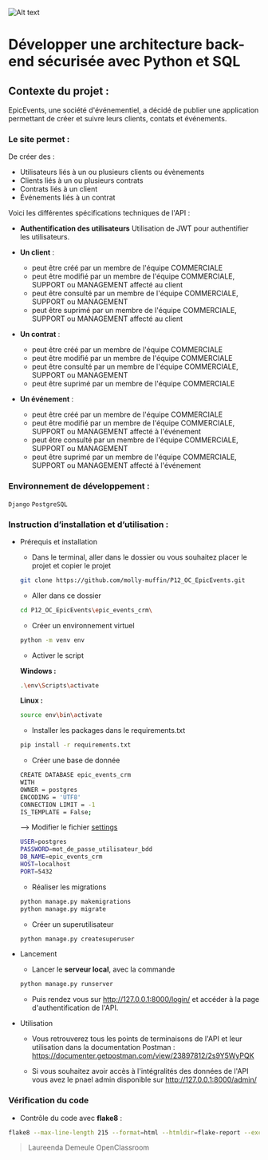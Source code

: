 ![Alt text]([https://github.com/molly-muffin/P12_OC_EpicEvents/blob/main/image/img.PNG](https://github.com/molly-muffin/P12_OC_EpicEvents/blob/main/image/img.png))

# Développer une architecture back-end sécurisée avec Python et SQL

## Contexte du projet : 
EpicEvents, une société d'événementiel, a décidé de publier une application permettant de créer et suivre leurs clients, contats et événements.


### Le site permet  :
De créer des : 
- Utilisateurs liés à un ou plusieurs clients ou évènements
- Clients liés à un ou plusieurs contrats
- Contrats liés à un client
- Événements liés à un contrat


Voici les différentes spécifications techniques de l'API :

- **Authentification des utilisateurs** 
    Utilisation de JWT pour authentifier les utilisateurs.

- **Un client** :
    - peut être créé par un membre de l'équipe COMMERCIALE
    - peut être modifié par un membre de l'équipe COMMERCIALE, SUPPORT ou MANAGEMENT affecté au client
    - peut être consulté par un membre de l'équipe COMMERCIALE, SUPPORT ou MANAGEMENT
    - peut être suprimé par un membre de l'équipe COMMERCIALE, SUPPORT ou MANAGEMENT affecté au client

- **Un contrat** :
    - peut être créé par un membre de l'équipe COMMERCIALE
    - peut être modifié par un membre de l'équipe COMMERCIALE
    - peut être consulté par un membre de l'équipe COMMERCIALE, SUPPORT ou MANAGEMENT
    - peut être suprimé par un membre de l'équipe COMMERCIALE

- **Un événement** :
    - peut être créé par un membre de l'équipe COMMERCIALE
    - peut être modifié par un membre de l'équipe COMMERCIALE, SUPPORT ou MANAGEMENT affecté à l'événement
    - peut être consulté par un membre de l'équipe COMMERCIALE, SUPPORT ou MANAGEMENT
    - peut être suprimé par un membre de l'équipe COMMERCIALE, SUPPORT ou MANAGEMENT affecté à l'événement

### Environnement de développement :
`Django` `PostgreSQL`


### Instruction d’installation et d’utilisation :
- Prérequis et installation
    - Dans le terminal, aller dans le dossier ou vous souhaitez placer le projet et copier le projet 
    ```bash
    git clone https://github.com/molly-muffin/P12_OC_EpicEvents.git
    ```
    - Aller dans ce dossier
    ```bash
    cd P12_OC_EpicEvents\epic_events_crm\
    ```
    - Créer un environnement virtuel
    ```bash
    python -m venv env
    ```
    - Activer le script
    
    **Windows :**
    ```bash
    .\env\Scripts\activate
    ```
    **Linux :**
    ```bash
    source env\bin\activate
    ```
    - Installer les packages dans le requirements.txt
    ```bash
    pip install -r requirements.txt
    ```
    - Créer une base de donnée
    ```bash
    CREATE DATABASE epic_events_crm
    WITH
    OWNER = postgres
    ENCODING = 'UTF8'
    CONNECTION LIMIT = -1
    IS_TEMPLATE = False;
    ```
    --> Modifier le fichier [settings](https://github.com/molly-muffin/P12_OC_EpicEvents/blob/main/epic_events_crm/epic_events_crm/settings.py)
    ```bash
    USER=postgres
    PASSWORD=mot_de_passe_utilisateur_bdd
    DB_NAME=epic_events_crm
    HOST=localhost
    PORT=5432
    ```
    - Réaliser les migrations 
    ```bash
    python manage.py makemigrations
    python manage.py migrate
    ```
    - Créer un superutilisateur
    ```bash
    python manage.py createsuperuser
    ```

- Lancement
    - Lancer le  **serveur local**, avec la commande
    ```bash
    python manage.py runserver
    ```
    - Puis rendez vous sur http://127.0.0.1:8000/login/ et accéder à la page d'authentification de l'API.


- Utilisation
    - Vous retrouverez tous les points de terminaisons de l'API et leur utilisation dans la documentation Postman : https://documenter.getpostman.com/view/23897812/2s9Y5WyPQK


    - Si vous souhaitez avoir accès à l'intégralités des données de l'API vous avez le pnael admin disponible sur http://127.0.0.1:8000/admin/


### Vérification du code
- Contrôle du code avec **flake8** :
```bash
flake8 --max-line-length 215 --format=html --htmldir=flake-report --exclude=migrations
```


> Laureenda Demeule
> OpenClassroom


